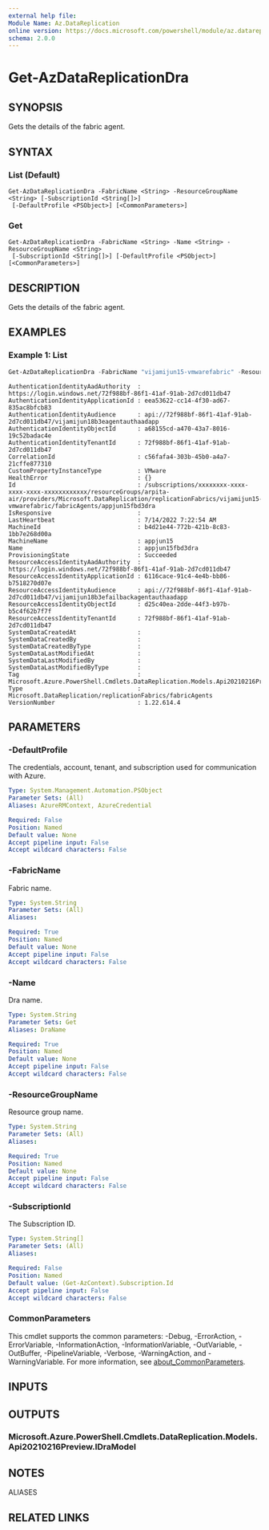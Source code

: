 ```yaml
---
external help file:
Module Name: Az.DataReplication
online version: https://docs.microsoft.com/powershell/module/az.datareplication/get-azdatareplicationdra
schema: 2.0.0
---
```


# Get-AzDataReplicationDra

## SYNOPSIS
Gets the details of the fabric agent.

## SYNTAX

### List (Default)
```
Get-AzDataReplicationDra -FabricName <String> -ResourceGroupName <String> [-SubscriptionId <String[]>]
 [-DefaultProfile <PSObject>] [<CommonParameters>]
```

### Get
```
Get-AzDataReplicationDra -FabricName <String> -Name <String> -ResourceGroupName <String>
 [-SubscriptionId <String[]>] [-DefaultProfile <PSObject>] [<CommonParameters>]
```

## DESCRIPTION
Gets the details of the fabric agent.

## EXAMPLES

### Example 1: List
```powershell
Get-AzDataReplicationDra -FabricName "vijamijun15-vmwarefabric" -ResourceGroupName "arpita-air"
```

```output
AuthenticationIdentityAadAuthority  : https://login.windows.net/72f988bf-86f1-41af-91ab-2d7cd011db47
AuthenticationIdentityApplicationId : eea53622-cc14-4f30-ad67-835ac8bfcb83
AuthenticationIdentityAudience      : api://72f988bf-86f1-41af-91ab-2d7cd011db47/vijamijun18b3eagentauthaadapp
AuthenticationIdentityObjectId      : a68155cd-a470-43a7-8016-19c52badac4e
AuthenticationIdentityTenantId      : 72f988bf-86f1-41af-91ab-2d7cd011db47
CorrelationId                       : c56fafa4-303b-45b0-a4a7-21cffe877310
CustomPropertyInstanceType          : VMware
HealthError                         : {}
Id                                  : /subscriptions/xxxxxxxx-xxxx-xxxx-xxxx-xxxxxxxxxxxx/resourceGroups/arpita-air/providers/Microsoft.DataReplication/replicationFabrics/vijamijun15-vmwarefabric/fabricAgents/appjun15fbd3dra
IsResponsive                        :
LastHeartbeat                       : 7/14/2022 7:22:54 AM
MachineId                           : b4d21e44-772b-421b-8c83-1bb7e268d00a
MachineName                         : appjun15
Name                                : appjun15fbd3dra
ProvisioningState                   : Succeeded
ResourceAccessIdentityAadAuthority  : https://login.windows.net/72f988bf-86f1-41af-91ab-2d7cd011db47
ResourceAccessIdentityApplicationId : 6116cace-91c4-4e4b-bb86-b7518270d07e
ResourceAccessIdentityAudience      : api://72f988bf-86f1-41af-91ab-2d7cd011db47/vijamijun18b3efailbackagentauthaadapp
ResourceAccessIdentityObjectId      : d25c40ea-2dde-44f3-b97b-b5c4f62b7f7f
ResourceAccessIdentityTenantId      : 72f988bf-86f1-41af-91ab-2d7cd011db47
SystemDataCreatedAt                 :
SystemDataCreatedBy                 :
SystemDataCreatedByType             :
SystemDataLastModifiedAt            :
SystemDataLastModifiedBy            :
SystemDataLastModifiedByType        :
Tag                                 : Microsoft.Azure.PowerShell.Cmdlets.DataReplication.Models.Api20210216Preview.DraModelTags
Type                                : Microsoft.DataReplication/replicationFabrics/fabricAgents
VersionNumber                       : 1.22.614.4
```

## PARAMETERS

### -DefaultProfile
The credentials, account, tenant, and subscription used for communication with Azure.

```yaml
Type: System.Management.Automation.PSObject
Parameter Sets: (All)
Aliases: AzureRMContext, AzureCredential

Required: False
Position: Named
Default value: None
Accept pipeline input: False
Accept wildcard characters: False
```

### -FabricName
Fabric name.

```yaml
Type: System.String
Parameter Sets: (All)
Aliases:

Required: True
Position: Named
Default value: None
Accept pipeline input: False
Accept wildcard characters: False
```

### -Name
Dra name.

```yaml
Type: System.String
Parameter Sets: Get
Aliases: DraName

Required: True
Position: Named
Default value: None
Accept pipeline input: False
Accept wildcard characters: False
```

### -ResourceGroupName
Resource group name.

```yaml
Type: System.String
Parameter Sets: (All)
Aliases:

Required: True
Position: Named
Default value: None
Accept pipeline input: False
Accept wildcard characters: False
```

### -SubscriptionId
The Subscription ID.

```yaml
Type: System.String[]
Parameter Sets: (All)
Aliases:

Required: False
Position: Named
Default value: (Get-AzContext).Subscription.Id
Accept pipeline input: False
Accept wildcard characters: False
```

### CommonParameters
This cmdlet supports the common parameters: -Debug, -ErrorAction, -ErrorVariable, -InformationAction, -InformationVariable, -OutVariable, -OutBuffer, -PipelineVariable, -Verbose, -WarningAction, and -WarningVariable. For more information, see [about_CommonParameters](http://go.microsoft.com/fwlink/?LinkID=113216).

## INPUTS

## OUTPUTS

### Microsoft.Azure.PowerShell.Cmdlets.DataReplication.Models.Api20210216Preview.IDraModel

## NOTES

ALIASES

## RELATED LINKS

